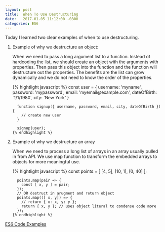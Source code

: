```yaml
---
layout: post
title:  When To Use Destructuring
date:   2017-01-05 11:12:00 -0800
categories: ES6
---
```


Today I learned two clear examples of when to use destructuring.

<ol>
  <li>Example of why we destructure an object:
    <p>When we need to pass a long argument list to a function. Instead of hardcoding the list, we should create an object with the arguments with properties. Then pass this object into the function and the function will destructure out the properties. The benefits are the list can grow dynamically and we do not need to know the order of the properties.</p>
    {% hightlight javascript %}
      const user = {
        username: 'myname',
        password: 'mypassword',
        email: 'myemail@example.com',
        dateOfBirth: '1/1/1980',
        city: 'New York'
      }

      function signup({ username, password, email, city, dateOfBirth }) {
        // create new user
      }

      signup(user);
    {% endhighlight %}
  </li>

  <li>Example of why we destructure an array
    <p>When we need to process a long list of arrays in an array usually pulled in from API. We use map function to transform the embedded arrays to objects for more meaningful use.</p>
    {% hightlight javascript %}
      const points = [
        [4, 5],
        [10, 1],
        [0, 40]
      ];

      points.map(pair => {
        const [ x, y ] = pair;
      });
      // OR destruct in arugment and return object
      points.map(([ x, y]) => {
        // return { x: x, y: y };
        return { x, y }; // uses object literal to condense code more
      });
    {% endhighlight %}
  </li>
</ol>

[ES6 Code Examples](https://github.com/yenly/es6_javascript/blob/master/destructuring.js)
